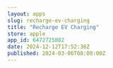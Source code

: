 ```yaml
---
layout: apps
slug: recharge-ev-charging
title: "Recharge EV Charging"
store: apple
app_id: 6472725802
date: 2024-12-12T17:52:38Z
published: 2024-03-06T08:00:00Z
---
```

